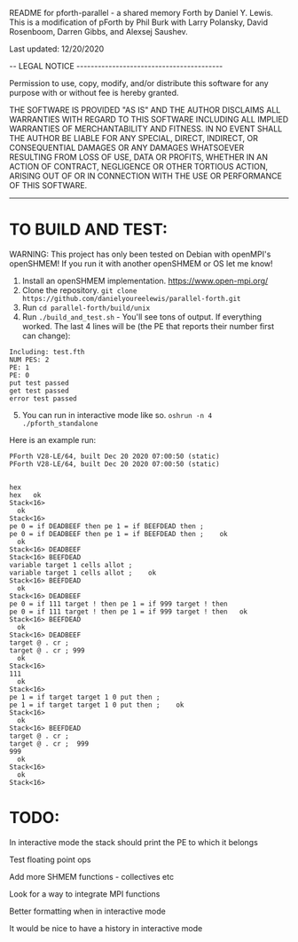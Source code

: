 README for pforth-parallel - a shared memory Forth by Daniel Y. Lewis. This is a modification of pForth by Phil Burk with Larry Polansky, David Rosenboom, Darren Gibbs, and Alexsej Saushev.

Last updated: 12/20/2020

  
-- LEGAL NOTICE -----------------------------------------

Permission to use, copy, modify, and/or distribute this
software for any purpose with or without fee is hereby granted.

THE SOFTWARE IS PROVIDED "AS IS" AND THE AUTHOR DISCLAIMS ALL
WARRANTIES WITH REGARD TO THIS SOFTWARE INCLUDING ALL IMPLIED
WARRANTIES OF MERCHANTABILITY AND FITNESS. IN NO EVENT SHALL
THE AUTHOR BE LIABLE FOR ANY SPECIAL, DIRECT, INDIRECT, OR
CONSEQUENTIAL DAMAGES OR ANY DAMAGES WHATSOEVER RESULTING
FROM LOSS OF USE, DATA OR PROFITS, WHETHER IN AN ACTION OF
CONTRACT, NEGLIGENCE OR OTHER TORTIOUS ACTION, ARISING OUT OF
OR IN CONNECTION WITH THE USE OR PERFORMANCE OF THIS SOFTWARE.

------------------------------------------------------------

# TO BUILD AND TEST:

WARNING: This project has only been tested on Debian with openMPI's openSHMEM! If you run it with another openSHMEM or OS let me know!

1. Install an openSHMEM implementation. https://www.open-mpi.org/
2. Clone the repository. 
 ``` git clone https://github.com/danielyoureelewis/parallel-forth.git ```
3. Run ``` cd parallel-forth/build/unix ```
4. Run ``` ./build_and_test.sh ``` - You'll see tons of output. If everything worked. The last 4 lines will be (the PE that reports their number first can change):
``` 
Including: test.fth
NUM PES: 2 
PE: 1 
PE: 0 
put test passed
get test passed
error test passed 
```

5. You can run in interactive mode like so. ``` oshrun -n 4 ./pforth_standalone ```
   
Here is an example run:
```
PForth V28-LE/64, built Dec 20 2020 07:00:50 (static)
PForth V28-LE/64, built Dec 20 2020 07:00:50 (static)


hex
hex   ok
Stack<16> 
  ok
Stack<16> 
pe 0 = if DEADBEEF then pe 1 = if BEEFDEAD then ; 
pe 0 = if DEADBEEF then pe 1 = if BEEFDEAD then ;    ok
  ok
Stack<16> DEADBEEF 
Stack<16> BEEFDEAD 
variable target 1 cells allot ; 
variable target 1 cells allot ;    ok
Stack<16> BEEFDEAD 
  ok
Stack<16> DEADBEEF 
pe 0 = if 111 target ! then pe 1 = if 999 target ! then
pe 0 = if 111 target ! then pe 1 = if 999 target ! then   ok
Stack<16> BEEFDEAD 
  ok
Stack<16> DEADBEEF 
target @ . cr ; 
target @ . cr ; 999 
  ok
Stack<16> 
111 
  ok
Stack<16> 
pe 1 = if target target 1 0 put then ; 
pe 1 = if target target 1 0 put then ;    ok
Stack<16> 
  ok
Stack<16> BEEFDEAD 
target @ . cr ; 
target @ . cr ;  999 
999 
  ok
Stack<16> 
  ok
Stack<16> 
```

# TODO:
In interactive mode the stack should print the PE to which it belongs

Test floating point ops

Add more SHMEM functions - collectives etc

Look for a way to integrate MPI functions

Better formatting when in interactive mode

It would be nice to have a history in interactive mode


